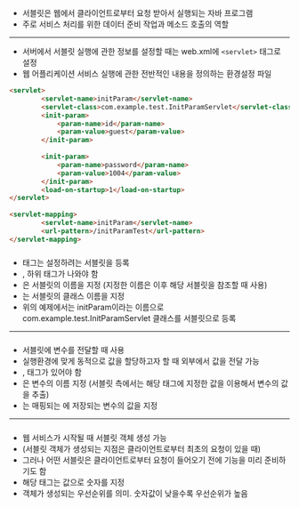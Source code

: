 - 서블릿은 웹에서 클라이언트로부터 요청 받아서 실행되는 자바 프로그램
- 주로 서비스 처리를 위한 데이터 준비 작업과 메소드 호출의 역할
---
- 서버에서 서블릿 실행에 관한 정보를 설정할 때는 web.xml에 `<servlet>` 태그로 설정
- 웹 어플리케이션 서비스 실행에 관한 전반적인 내용을 정의하는 환경설정 파일

```html
<servlet>
   		<servlet-name>initParam</servlet-name>
   		<servlet-class>com.example.test.InitParamServlet</servlet-class>
   		<init-param>
   			<param-name>id</param-name>
   			<param-value>guest</param-value>
   		</init-param>
   		
   		<init-param>
   			<param-name>password</param-name>
   			<param-value>1004</param-value>
   		</init-param>
   		<load-on-startup>1</load-on-startup>
</servlet>
   
<servlet-mapping>
   		<servlet-name>initParam</servlet-name>
   		<url-pattern>/initParamTest</url-pattern>
</servlet-mapping>
```

### <servlet>
- <servlet> 태그는 설정하려는 서블릿을 등록
- <servlet-name>, <servlet-class> 하위 태그가 나와야 함
- <servlet-name>은 서블릿의 이름을 지정 (지정한 이름은 이후 해당 서블릿을 참조할 때 사용)
- <servlet-class>는 서블릿의 클래스 이름을 지정
- 위의 예제에서는 initParam이라는 이름으로 com.example.test.InitParamServlet 클래스를 서블릿으로 등록

---
### <init-param>
- 서블릿에 변수를 전달할 때 사용
- 실행환경에 맞게 동적으로 값을 할당하고자 할 때 외부에서 값을 전달 가능
- <param-name>, <param-value> 태그가 있어야 함
- <param-name>은 변수의 이름 지정 (서블릿 측에서는 해당 태그에 지정한 값을 이용해서 변수의 값을 추출)
- <param-value>는 매핑되는 <param-name>에 저장되는 변수의 값을 지정

---
### <load-on-startup>
- 웹 서비스가 시작될 때 서블릿 객체 생성 가능
- (서블릿 객체가 생성되는 지점은 클라이언트로부터 최초의 요청이 있을 때)
- 그러나 어떤 서블릿은 클라이언트로부터 요청이 들어오기 전에 기능을 미리 준비하기도 함
- 해당 태그는 값으로 숫자를 지정
- 객체가 생성되는 우선순위를 의미. 숫자값이 낮을수록 우선순위가 높음
